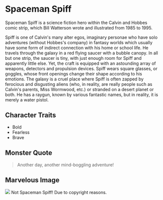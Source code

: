 # Spaceman Spiff

Spaceman Spiff is a science fiction hero within the Calvin and Hobbes comic strip, which Bill Watterson wrote and illustrated from 1985 to 1995. 

Spiff is one of Calvin's many alter egos, imaginary personae who have solo adventures (without Hobbes's company) in fantasy worlds which usually have some form of indirect connection with his home or school life. He travels through the galaxy in a red flying saucer with a bubble canopy. In all but one strip, the saucer is tiny, with just enough room for Spiff and apparently little else. Yet, the craft is equipped with an astounding array of weapons, detectors and propulsion devices. Spiff wears square glasses, or goggles, whose front openings change their shape according to his emotions. The galaxy is a cruel place where Spiff is often zapped by ferocious and disgusting aliens (who, in reality, are really people such as Calvin's parents, Miss Wormwood, etc.) or stranded on a desert planet or both. He has a raygun, known by various fantastic names, but in reality, it is merely a water pistol. 

## Character Traits

* Bold
* Fearless
* Brave

## Monster Quote
> Another day, another mind-boggling adventure!

## Marvelous Image
<img src="https://upload.wikimedia.org/wikipedia/commons/0/0d/Neil_Armstrong_pose.jpg"/>
Not Spaceman Spiff! Due to copyright reasons. 